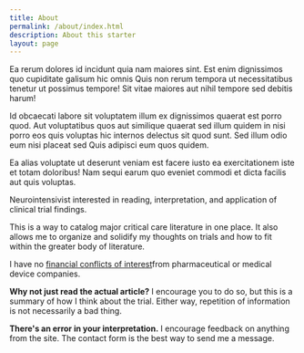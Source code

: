```yaml
---
title: About
permalink: /about/index.html
description: About this starter
layout: page
---
```


Ea rerum dolores id incidunt quia nam maiores sint. Est enim dignissimos quo cupiditate galisum hic omnis Quis non rerum tempora ut necessitatibus tenetur ut possimus tempore! Sit vitae maiores aut nihil tempore sed debitis harum!

Id obcaecati labore sit voluptatem illum ex dignissimos quaerat est porro quod. Aut voluptatibus quos aut similique quaerat sed illum quidem in nisi porro eos quis voluptas hic internos delectus sit quod sunt. Sed illum odio eum nisi placeat sed Quis adipisci eum quos quidem.

Ea alias voluptate ut deserunt veniam est facere iusto ea exercitationem iste et totam doloribus! Nam sequi earum quo eveniet commodi et dicta facilis aut quis voluptas.


Neurointensivist interested in reading, interpretation, and application of clinical trial findings.

This is a way to catalog major critical care literature in one place. It also allows me to organize and solidify my thoughts on trials and how to fit within the greater body of literature.

I have no [financial conflicts of interest](https://openpaymentsdata.cms.gov/physician/5701805)from pharmaceutical or medical device companies.

**Why not just read the actual article?**
I encourage you to do so, but this is a summary of how I think about the trial. Either way, repetition of information is not necessarily a bad thing.

**There's an error in your interpretation.**
I encourage feedback on anything from the site. The contact form is the best way to send me a message.